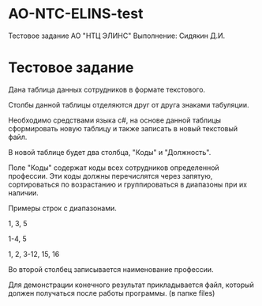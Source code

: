 # AO-NTC-ELINS-test
Тестовое задание АО "НТЦ ЭЛИНС"
Выполнение: Сидякин Д.И.


# Тестовое задание

Дана таблица данных сотрудников в формате текстового.

Столбы данной таблицы отделяются друг от друга знаками табуляции.

 

Необходимо средствами языка c#, на основе данной таблицы сформировать новую таблицу и также записать в новый текстовый файл.

В новой таблице будет два столбца, "Коды" и "Должность".

Поле "Коды" содержат коды всех сотрудников определенной профессии. Эти коды должны перечислятся через запятую, сортироваться по возрастанию и группироваться в диапазоны при их наличии.

 

Примеры строк с диапазонами.

1, 3, 5

1-4, 5

1, 2, 3-12, 15, 16


Во второй столбец записывается наименование профессии.

 

Для демонстрации конечного результат прикладывается файл, который должен получаться после работы программы. (в папке files)